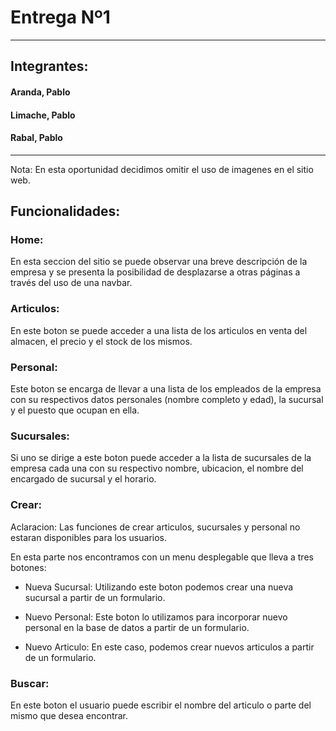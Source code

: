 # Entrega Nº1
---
## Integrantes:
#### Aranda, Pablo
#### Limache, Pablo
#### Rabal, Pablo
---
Nota: En esta oportunidad decidimos omitir el uso de imagenes en el sitio web.

## Funcionalidades:
### Home:

En esta seccion del sitio se puede observar una breve descripción de la empresa y se presenta la posibilidad de desplazarse a otras páginas a través del uso de una navbar.

### Articulos:

En este boton se puede acceder a una lista de los articulos en venta del almacen, el precio y el stock de los mismos.

### Personal:

Este boton se encarga de llevar a una lista de los empleados de la empresa con su respectivos datos personales (nombre completo y edad), la sucursal y el puesto que ocupan en ella.

### Sucursales:

Si uno se dirige a este boton puede acceder a la lista de sucursales de la empresa cada una con su respectivo nombre, ubicacion, el nombre del encargado de sucursal y el horario.

### Crear:

Aclaracion: Las funciones de crear articulos, sucursales y personal no estaran disponibles para los usuarios.

En esta parte nos encontramos con un menu desplegable que lleva a tres botones:

- Nueva Sucursal: Utilizando este boton podemos crear una nueva sucursal a partir de un formulario.

- Nuevo Personal: Este boton lo utilizamos para incorporar nuevo personal en la base de datos a partir de un formulario. 

- Nuevo Articulo: En este caso, podemos crear nuevos articulos a partir de un formulario. 

### Buscar:

En este boton el usuario puede escribir el nombre del articulo o parte del mismo que desea encontrar.